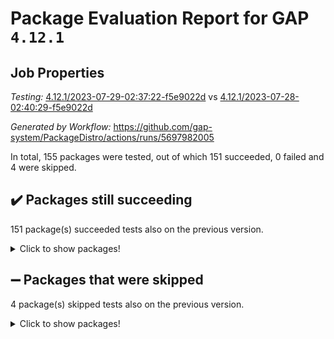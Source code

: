 # Package Evaluation Report for GAP `4.12.1`

## Job Properties

*Testing:* [4.12.1/2023-07-29-02:37:22-f5e9022d](https://github.com/gap-system/PackageDistro/blob/data/reports/4.12.1/2023-07-29-02:37:22-f5e9022d) vs [4.12.1/2023-07-28-02:40:29-f5e9022d](https://github.com/gap-system/PackageDistro/blob/data/reports/4.12.1/2023-07-28-02:40:29-f5e9022d)

*Generated by Workflow:* https://github.com/gap-system/PackageDistro/actions/runs/5697982005

In total, 155 packages were tested, out of which 151 succeeded, 0 failed and 4 were skipped.

## :heavy_check_mark: Packages still succeeding

151 package(s) succeeded tests also on the previous version.
<details><summary>Click to show packages!</summary>

- 4ti2interface 2023.02-04 [(success)](https://github.com/gap-system/PackageDistro/actions/runs/5697982005/job/15445477104)
- ace 5.6.2 [(success)](https://github.com/gap-system/PackageDistro/actions/runs/5697982005/job/15445477176)
- aclib 1.3.2 [(success)](https://github.com/gap-system/PackageDistro/actions/runs/5697982005/job/15445477260)
- agt 0.3.1 [(success)](https://github.com/gap-system/PackageDistro/actions/runs/5697982005/job/15445477320)
- alnuth 3.2.1 [(success)](https://github.com/gap-system/PackageDistro/actions/runs/5697982005/job/15445477400)
- anupq 3.3.0 [(success)](https://github.com/gap-system/PackageDistro/actions/runs/5697982005/job/15445477479)
- atlasrep 2.1.6 [(success)](https://github.com/gap-system/PackageDistro/actions/runs/5697982005/job/15445477560)
- autodoc 2023.06.19 [(success)](https://github.com/gap-system/PackageDistro/actions/runs/5697982005/job/15445477638)
- automata 1.15 [(success)](https://github.com/gap-system/PackageDistro/actions/runs/5697982005/job/15445477715)
- automgrp 1.3.2 [(success)](https://github.com/gap-system/PackageDistro/actions/runs/5697982005/job/15445477784)
- autpgrp 1.11 [(success)](https://github.com/gap-system/PackageDistro/actions/runs/5697982005/job/15445477867)
- cap 2023.07-07 [(success)](https://github.com/gap-system/PackageDistro/actions/runs/5697982005/job/15445477931)
- caratinterface 2.3.5 [(success)](https://github.com/gap-system/PackageDistro/actions/runs/5697982005/job/15445478012)
- cddinterface 2022.11.01 [(success)](https://github.com/gap-system/PackageDistro/actions/runs/5697982005/job/15445478108)
- circle 1.6.6 [(success)](https://github.com/gap-system/PackageDistro/actions/runs/5697982005/job/15445478198)
- classicpres 1.22 [(success)](https://github.com/gap-system/PackageDistro/actions/runs/5697982005/job/15445478280)
- cohomolo 1.6.11 [(success)](https://github.com/gap-system/PackageDistro/actions/runs/5697982005/job/15445478363)
- congruence 1.2.5 [(success)](https://github.com/gap-system/PackageDistro/actions/runs/5697982005/job/15445478437)
- corelg 1.56 [(success)](https://github.com/gap-system/PackageDistro/actions/runs/5697982005/job/15445478493)
- crime 1.6 [(success)](https://github.com/gap-system/PackageDistro/actions/runs/5697982005/job/15445478576)
- crisp 1.4.6 [(success)](https://github.com/gap-system/PackageDistro/actions/runs/5697982005/job/15445478677)
- crypting 0.10.4 [(success)](https://github.com/gap-system/PackageDistro/actions/runs/5697982005/job/15445478751)
- cryst 4.1.26 [(success)](https://github.com/gap-system/PackageDistro/actions/runs/5697982005/job/15445478828)
- crystcat 1.1.10 [(success)](https://github.com/gap-system/PackageDistro/actions/runs/5697982005/job/15445478906)
- ctbllib 1.3.6 [(success)](https://github.com/gap-system/PackageDistro/actions/runs/5697982005/job/15445478978)
- cubefree 1.19 [(success)](https://github.com/gap-system/PackageDistro/actions/runs/5697982005/job/15445479062)
- curlinterface 2.3.2 [(success)](https://github.com/gap-system/PackageDistro/actions/runs/5697982005/job/15445479135)
- cvec 2.8.1 [(success)](https://github.com/gap-system/PackageDistro/actions/runs/5697982005/job/15445479192)
- datastructures 0.3.0 [(success)](https://github.com/gap-system/PackageDistro/actions/runs/5697982005/job/15445479253)
- deepthought 1.0.6 [(success)](https://github.com/gap-system/PackageDistro/actions/runs/5697982005/job/15445479321)
- design 1.8 [(success)](https://github.com/gap-system/PackageDistro/actions/runs/5697982005/job/15445479385)
- difsets 2.3.1 [(success)](https://github.com/gap-system/PackageDistro/actions/runs/5697982005/job/15445479462)
- digraphs 1.6.2 [(success)](https://github.com/gap-system/PackageDistro/actions/runs/5697982005/job/15445479528)
- edim 1.3.7 [(success)](https://github.com/gap-system/PackageDistro/actions/runs/5697982005/job/15445479593)
- example 4.3.4 [(success)](https://github.com/gap-system/PackageDistro/actions/runs/5697982005/job/15445479664)
- examplesforhomalg 2023.07-01 [(success)](https://github.com/gap-system/PackageDistro/actions/runs/5697982005/job/15445479735)
- factint 1.6.3 [(success)](https://github.com/gap-system/PackageDistro/actions/runs/5697982005/job/15445479815)
- ferret 1.0.9 [(success)](https://github.com/gap-system/PackageDistro/actions/runs/5697982005/job/15445479886)
- fga 1.5.0 [(success)](https://github.com/gap-system/PackageDistro/actions/runs/5697982005/job/15445479952)
- fining 1.5.6 [(success)](https://github.com/gap-system/PackageDistro/actions/runs/5697982005/job/15445480021)
- float 1.0.3 [(success)](https://github.com/gap-system/PackageDistro/actions/runs/5697982005/job/15445480083)
- format 1.4.3 [(success)](https://github.com/gap-system/PackageDistro/actions/runs/5697982005/job/15445480171)
- forms 1.2.9 [(success)](https://github.com/gap-system/PackageDistro/actions/runs/5697982005/job/15445480250)
- fplsa 1.2.6 [(success)](https://github.com/gap-system/PackageDistro/actions/runs/5697982005/job/15445480329)
- fr 2.4.12 [(success)](https://github.com/gap-system/PackageDistro/actions/runs/5697982005/job/15445480404)
- francy 2.0.3 [(success)](https://github.com/gap-system/PackageDistro/actions/runs/5697982005/job/15445480464)
- fwtree 1.3 [(success)](https://github.com/gap-system/PackageDistro/actions/runs/5697982005/job/15445480533)
- gapdoc 1.6.6 [(success)](https://github.com/gap-system/PackageDistro/actions/runs/5697982005/job/15445480601)
- gauss 2023.02-04 [(success)](https://github.com/gap-system/PackageDistro/actions/runs/5697982005/job/15445480661)
- gaussforhomalg 2023.02-04 [(success)](https://github.com/gap-system/PackageDistro/actions/runs/5697982005/job/15445480721)
- gbnp 1.0.5 [(success)](https://github.com/gap-system/PackageDistro/actions/runs/5697982005/job/15445480785)
- generalizedmorphismsforcap 2023.03-01 [(success)](https://github.com/gap-system/PackageDistro/actions/runs/5697982005/job/15445480843)
- genss 1.6.8 [(success)](https://github.com/gap-system/PackageDistro/actions/runs/5697982005/job/15445480893)
- gradedmodules 2023.02-04 [(success)](https://github.com/gap-system/PackageDistro/actions/runs/5697982005/job/15445480952)
- gradedringforhomalg 2023.02-04 [(success)](https://github.com/gap-system/PackageDistro/actions/runs/5697982005/job/15445480997)
- grape 4.9.0 [(success)](https://github.com/gap-system/PackageDistro/actions/runs/5697982005/job/15445481041)
- groupoids 1.73 [(success)](https://github.com/gap-system/PackageDistro/actions/runs/5697982005/job/15445481091)
- grpconst 2.6.4 [(success)](https://github.com/gap-system/PackageDistro/actions/runs/5697982005/job/15445481137)
- guarana 0.96.3 [(success)](https://github.com/gap-system/PackageDistro/actions/runs/5697982005/job/15445481198)
- guava 3.18 [(success)](https://github.com/gap-system/PackageDistro/actions/runs/5697982005/job/15445481245)
- hap 1.57 [(success)](https://github.com/gap-system/PackageDistro/actions/runs/5697982005/job/15445481302)
- hapcryst 0.1.15 [(success)](https://github.com/gap-system/PackageDistro/actions/runs/5697982005/job/15445481351)
- hecke 1.5.3 [(success)](https://github.com/gap-system/PackageDistro/actions/runs/5697982005/job/15445481405)
- help 3.5 [(success)](https://github.com/gap-system/PackageDistro/actions/runs/5697982005/job/15445481457)
- homalg 2023.02-05 [(success)](https://github.com/gap-system/PackageDistro/actions/runs/5697982005/job/15445481504)
- homalgtocas 2023.02-04 [(success)](https://github.com/gap-system/PackageDistro/actions/runs/5697982005/job/15445481536)
- idrel 2.45 [(success)](https://github.com/gap-system/PackageDistro/actions/runs/5697982005/job/15445481607)
- images 1.3.1 [(success)](https://github.com/gap-system/PackageDistro/actions/runs/5697982005/job/15445481671)
- intpic 0.3.0 [(success)](https://github.com/gap-system/PackageDistro/actions/runs/5697982005/job/15445481728)
- io 4.8.1 [(success)](https://github.com/gap-system/PackageDistro/actions/runs/5697982005/job/15445481767)
- io_forhomalg 2023.02-04 [(success)](https://github.com/gap-system/PackageDistro/actions/runs/5697982005/job/15445481820)
- irredsol 1.4.4 [(success)](https://github.com/gap-system/PackageDistro/actions/runs/5697982005/job/15445481871)
- json 2.1.1 [(success)](https://github.com/gap-system/PackageDistro/actions/runs/5697982005/job/15445481931)
- jupyterkernel 1.5.0 [(success)](https://github.com/gap-system/PackageDistro/actions/runs/5697982005/job/15445481988)
- jupyterviz 1.5.6 [(success)](https://github.com/gap-system/PackageDistro/actions/runs/5697982005/job/15445482058)
- kan 1.35 [(success)](https://github.com/gap-system/PackageDistro/actions/runs/5697982005/job/15445482112)
- kbmag 1.5.11 [(success)](https://github.com/gap-system/PackageDistro/actions/runs/5697982005/job/15445482162)
- laguna 3.9.6 [(success)](https://github.com/gap-system/PackageDistro/actions/runs/5697982005/job/15445482217)
- liealgdb 2.2.1 [(success)](https://github.com/gap-system/PackageDistro/actions/runs/5697982005/job/15445482258)
- liepring 2.8 [(success)](https://github.com/gap-system/PackageDistro/actions/runs/5697982005/job/15445482309)
- liering 2.4.2 [(success)](https://github.com/gap-system/PackageDistro/actions/runs/5697982005/job/15445482368)
- linearalgebraforcap 2023.06-02 [(success)](https://github.com/gap-system/PackageDistro/actions/runs/5697982005/job/15445482435)
- localizeringforhomalg 2023.02-04 [(success)](https://github.com/gap-system/PackageDistro/actions/runs/5697982005/job/15445482486)
- loops 3.4.3 [(success)](https://github.com/gap-system/PackageDistro/actions/runs/5697982005/job/15445482537)
- lpres 1.0.3 [(success)](https://github.com/gap-system/PackageDistro/actions/runs/5697982005/job/15445482586)
- majoranaalgebras 1.5.1 [(success)](https://github.com/gap-system/PackageDistro/actions/runs/5697982005/job/15445482634)
- mapclass 1.4.6 [(success)](https://github.com/gap-system/PackageDistro/actions/runs/5697982005/job/15445482682)
- matgrp 0.70 [(success)](https://github.com/gap-system/PackageDistro/actions/runs/5697982005/job/15445482738)
- matricesforhomalg 2023.02-04 [(success)](https://github.com/gap-system/PackageDistro/actions/runs/5697982005/job/15445482799)
- modisom 2.5.4 [(success)](https://github.com/gap-system/PackageDistro/actions/runs/5697982005/job/15445482857)
- modulepresentationsforcap 2023.06-02 [(success)](https://github.com/gap-system/PackageDistro/actions/runs/5697982005/job/15445482909)
- modules 2023.02-04 [(success)](https://github.com/gap-system/PackageDistro/actions/runs/5697982005/job/15445482962)
- monoidalcategories 2023.05-03 [(success)](https://github.com/gap-system/PackageDistro/actions/runs/5697982005/job/15445483014)
- nconvex 2022.09-01 [(success)](https://github.com/gap-system/PackageDistro/actions/runs/5697982005/job/15445483072)
- nilmat 1.4.2 [(success)](https://github.com/gap-system/PackageDistro/actions/runs/5697982005/job/15445483142)
- nock 1.5 [(success)](https://github.com/gap-system/PackageDistro/actions/runs/5697982005/job/15445483212)
- normalizinterface 1.3.6 [(success)](https://github.com/gap-system/PackageDistro/actions/runs/5697982005/job/15445483267)
- nq 2.5.10 [(success)](https://github.com/gap-system/PackageDistro/actions/runs/5697982005/job/15445483334)
- numericalsgps 1.3.1 [(success)](https://github.com/gap-system/PackageDistro/actions/runs/5697982005/job/15445483419)
- openmath 11.5.3 [(success)](https://github.com/gap-system/PackageDistro/actions/runs/5697982005/job/15445483482)
- orb 4.9.0 [(success)](https://github.com/gap-system/PackageDistro/actions/runs/5697982005/job/15445483557)
- packagemanager 1.4.1 [(success)](https://github.com/gap-system/PackageDistro/actions/runs/5697982005/job/15445483623)
- patternclass 2.4.3 [(success)](https://github.com/gap-system/PackageDistro/actions/runs/5697982005/job/15445483677)
- permut 2.0.4 [(success)](https://github.com/gap-system/PackageDistro/actions/runs/5697982005/job/15445483755)
- polenta 1.3.10 [(success)](https://github.com/gap-system/PackageDistro/actions/runs/5697982005/job/15445483822)
- polymaking 0.8.6 [(success)](https://github.com/gap-system/PackageDistro/actions/runs/5697982005/job/15445483903)
- primgrp 3.4.4 [(success)](https://github.com/gap-system/PackageDistro/actions/runs/5697982005/job/15445483961)
- profiling 2.5.4 [(success)](https://github.com/gap-system/PackageDistro/actions/runs/5697982005/job/15445484026)
- qpa 1.34 [(success)](https://github.com/gap-system/PackageDistro/actions/runs/5697982005/job/15445484097)
- quagroup 1.8.3 [(success)](https://github.com/gap-system/PackageDistro/actions/runs/5697982005/job/15445484165)
- radiroot 2.9 [(success)](https://github.com/gap-system/PackageDistro/actions/runs/5697982005/job/15445484231)
- rcwa 4.7.1 [(success)](https://github.com/gap-system/PackageDistro/actions/runs/5697982005/job/15445484299)
- rds 1.8 [(success)](https://github.com/gap-system/PackageDistro/actions/runs/5697982005/job/15445484356)
- recog 1.4.2 [(success)](https://github.com/gap-system/PackageDistro/actions/runs/5697982005/job/15445484425)
- repndecomp 1.3.0 [(success)](https://github.com/gap-system/PackageDistro/actions/runs/5697982005/job/15445484491)
- repsn 3.1.1 [(success)](https://github.com/gap-system/PackageDistro/actions/runs/5697982005/job/15445484565)
- resclasses 4.7.3 [(success)](https://github.com/gap-system/PackageDistro/actions/runs/5697982005/job/15445484623)
- ringsforhomalg 2023.02-05 [(success)](https://github.com/gap-system/PackageDistro/actions/runs/5697982005/job/15445484672)
- sco 2023.02-04 [(success)](https://github.com/gap-system/PackageDistro/actions/runs/5697982005/job/15445484720)
- scscp 2.4.1 [(success)](https://github.com/gap-system/PackageDistro/actions/runs/5697982005/job/15445484778)
- semigroups 5.2.1 [(success)](https://github.com/gap-system/PackageDistro/actions/runs/5697982005/job/15445484851)
- sglppow 2.3 [(success)](https://github.com/gap-system/PackageDistro/actions/runs/5697982005/job/15445484924)
- sgpviz 0.999.5 [(success)](https://github.com/gap-system/PackageDistro/actions/runs/5697982005/job/15445484994)
- simpcomp 2.1.14 [(success)](https://github.com/gap-system/PackageDistro/actions/runs/5697982005/job/15445485060)
- singular 2023.02.09 [(success)](https://github.com/gap-system/PackageDistro/actions/runs/5697982005/job/15445485135)
- sl2reps 1.1 [(success)](https://github.com/gap-system/PackageDistro/actions/runs/5697982005/job/15445485211)
- sla 1.5.3 [(success)](https://github.com/gap-system/PackageDistro/actions/runs/5697982005/job/15445485283)
- smallgrp 1.5.3 [(success)](https://github.com/gap-system/PackageDistro/actions/runs/5697982005/job/15445485376)
- smallsemi 0.6.13 [(success)](https://github.com/gap-system/PackageDistro/actions/runs/5697982005/job/15445485457)
- sonata 2.9.6 [(success)](https://github.com/gap-system/PackageDistro/actions/runs/5697982005/job/15445485527)
- sophus 1.27 [(success)](https://github.com/gap-system/PackageDistro/actions/runs/5697982005/job/15445485601)
- spinsym 1.5.2 [(success)](https://github.com/gap-system/PackageDistro/actions/runs/5697982005/job/15445485669)
- standardff 0.9.4 [(success)](https://github.com/gap-system/PackageDistro/actions/runs/5697982005/job/15445485776)
- symbcompcc 1.3.2 [(success)](https://github.com/gap-system/PackageDistro/actions/runs/5697982005/job/15445485855)
- thelma 1.3 [(success)](https://github.com/gap-system/PackageDistro/actions/runs/5697982005/job/15445485936)
- tomlib 1.2.9 [(success)](https://github.com/gap-system/PackageDistro/actions/runs/5697982005/job/15445486042)
- toolsforhomalg 2023.07-01 [(success)](https://github.com/gap-system/PackageDistro/actions/runs/5697982005/job/15445486134)
- toric 1.9.5 [(success)](https://github.com/gap-system/PackageDistro/actions/runs/5697982005/job/15445486243)
- toricvarieties 2022.07.13 [(success)](https://github.com/gap-system/PackageDistro/actions/runs/5697982005/job/15445486319)
- transgrp 3.6.4 [(success)](https://github.com/gap-system/PackageDistro/actions/runs/5697982005/job/15445486410)
- ugaly 4.1.3 [(success)](https://github.com/gap-system/PackageDistro/actions/runs/5697982005/job/15445486484)
- unipot 1.5 [(success)](https://github.com/gap-system/PackageDistro/actions/runs/5697982005/job/15445486582)
- unitlib 4.2.0 [(success)](https://github.com/gap-system/PackageDistro/actions/runs/5697982005/job/15445486672)
- utils 0.82 [(success)](https://github.com/gap-system/PackageDistro/actions/runs/5697982005/job/15445486777)
- uuid 0.7 [(success)](https://github.com/gap-system/PackageDistro/actions/runs/5697982005/job/15445486872)
- walrus 0.9991 [(success)](https://github.com/gap-system/PackageDistro/actions/runs/5697982005/job/15445486980)
- wedderga 4.10.4 [(success)](https://github.com/gap-system/PackageDistro/actions/runs/5697982005/job/15445487084)
- xmod 2.91 [(success)](https://github.com/gap-system/PackageDistro/actions/runs/5697982005/job/15445487162)
- xmodalg 1.23 [(success)](https://github.com/gap-system/PackageDistro/actions/runs/5697982005/job/15445487269)
- yangbaxter 0.10.3 [(success)](https://github.com/gap-system/PackageDistro/actions/runs/5697982005/job/15445487362)
- zeromqinterface 0.14 [(success)](https://github.com/gap-system/PackageDistro/actions/runs/5697982005/job/15445487455)
</details>

## :heavy_minus_sign: Packages that were skipped

4 package(s) skipped tests also on the previous version.
<details><summary>Click to show packages!</summary>

- browse 1.8.21 [(skipped)](https://github.com/gap-system/PackageDistro/actions/runs/5697982005/job/15445340025)
- itc 1.5.1 [(skipped)](https://github.com/gap-system/PackageDistro/actions/runs/5697982005/job/15445340025)
- polycyclic 2.16 [(skipped)](https://github.com/gap-system/PackageDistro/actions/runs/5697982005/job/15445340025)
- xgap 4.31 [(skipped)](https://github.com/gap-system/PackageDistro/actions/runs/5697982005/job/15445340025)
</details>

